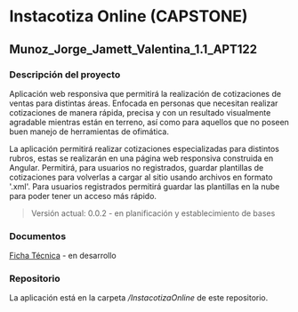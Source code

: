 # Instacotiza Online (CAPSTONE)
## Munoz_Jorge_Jamett_Valentina_1.1_APT122
### Descripción del proyecto
Aplicación web responsiva que permitirá la realización de cotizaciones de ventas para distintas áreas. Enfocada en personas que necesitan realizar cotizaciones de manera rápida, precisa y con un resultado visualmente agradable mientras están en terreno, así como para aquellos que no poseen buen manejo de herramientas de ofimática.

La aplicación permitirá realizar cotizaciones especializadas para distintos rubros, estas se realizarán en una página web responsiva construida en Angular. Permitirá, para usuarios no registrados, guardar plantillas de cotizaciones para volverlas a cargar al sitio usando archivos en formato '.xml'. Para usuarios registrados permitirá guardar las plantillas en la nube para poder tener un acceso más rápido.

> Versión actual: 0.0.2 - en planificación y establecimiento de bases

### Documentos
[Ficha Técnica](https://docs.google.com/document/d/1U2gdzM37l3EO-vhulRkQTuqniKFU4mcVWVLZqpKFc7M/edit?usp=sharing) - en desarrollo

### Repositorio
La aplicación está en la carpeta _/InstacotizaOnline_ de este repositorio.